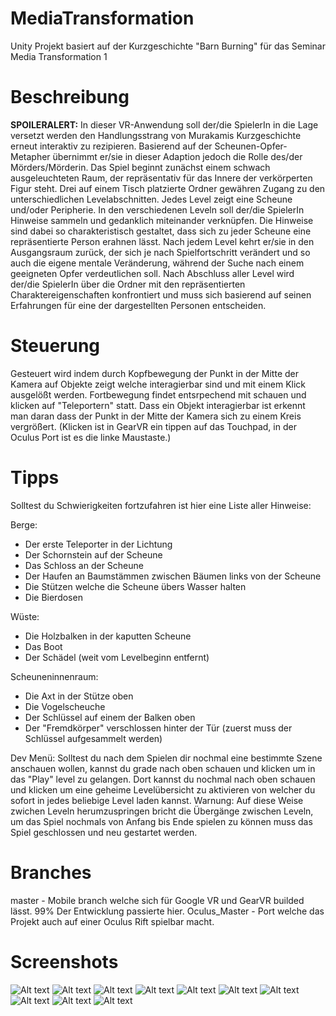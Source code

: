 # MediaTransformation
Unity Projekt basiert auf der Kurzgeschichte "Barn Burning" für das Seminar Media Transformation 1

# Beschreibung
**SPOILERALERT:**
In dieser VR-Anwendung soll der/die SpielerIn in die Lage versetzt werden den Handlungsstrang von Murakamis Kurzgeschichte erneut interaktiv zu rezipieren. Basierend auf der Scheunen-Opfer-Metapher übernimmt er/sie in dieser Adaption jedoch die Rolle des/der Mörders/Mörderin. Das Spiel beginnt zunächst einem schwach ausgeleuchteten Raum, der repräsentativ für das Innere der verkörperten Figur steht. Drei auf einem Tisch platzierte Ordner gewähren Zugang zu den unterschiedlichen Levelabschnitten. Jedes Level zeigt eine Scheune und/oder Peripherie. In den verschiedenen Leveln soll der/die SpielerIn Hinweise sammeln und gedanklich miteinander verknüpfen. Die Hinweise sind dabei so charakteristisch gestaltet, dass sich zu jeder Scheune eine repräsentierte Person erahnen lässt. Nach jedem Level kehrt er/sie in den Ausgangsraum zurück, der sich je nach Spielfortschritt verändert und so auch die eigene mentale Veränderung, während der Suche nach einem geeigneten Opfer verdeutlichen soll. Nach Abschluss aller Level wird der/die SpielerIn über die Ordner mit den repräsentierten Charaktereigenschaften konfrontiert und muss sich basierend auf seinen Erfahrungen für eine der dargestellten Personen entscheiden.

# Steuerung
Gesteuert wird indem durch Kopfbewegung der Punkt in der Mitte der Kamera auf Objekte zeigt welche interagierbar sind und mit einem Klick ausgelößt werden. Fortbewegung findet entsrpechend mit schauen und klicken auf "Teleportern" statt.
Dass ein Objekt interagierbar ist erkennt man daran dass der Punkt in der Mitte der Kamera sich zu einem Kreis vergrößert.
(Klicken ist in GearVR ein tippen auf das Touchpad, in der Oculus Port ist es die linke Maustaste.)


# Tipps
Solltest du Schwierigkeiten fortzufahren ist hier eine Liste aller Hinweise:

Berge:
- Der erste Teleporter in der Lichtung
- Der Schornstein auf der Scheune
- Das Schloss an der Scheune
- Der Haufen an Baumstämmen zwischen Bäumen links von der Scheune
- Die Stützen welche die Scheune übers Wasser halten
- Die Bierdosen

Wüste:
- Die Holzbalken in der kaputten Scheune
- Das Boot
- Der Schädel (weit vom Levelbeginn entfernt)

Scheuneninnenraum:
- Die Axt in der Stütze oben
- Die Vogelscheuche
- Der Schlüssel auf einem der Balken oben
- Der "Fremdkörper" verschlossen hinter der Tür (zuerst muss der Schlüssel aufgesammelt werden)

Dev Menü:
Solltest du nach dem Spielen dir nochmal eine bestimmte Szene anschauen wollen, kannst du grade nach oben schauen und klicken um in das "Play" level zu gelangen. Dort kannst du nochmal nach oben schauen und klicken um eine geheime Levelübersicht zu aktivieren von welcher du sofort in jedes beliebige Level laden kannst. Warnung: Auf diese Weise zwichen Leveln herumzuspringen bricht die Übergänge zwischen Leveln, um das Spiel nochmals von Anfang bis Ende spielen zu können muss das Spiel geschlossen und neu gestartet werden.


# Branches
master - Mobile branch welche sich für Google VR und GearVR builded lässt. 99% Der Entwicklung passierte hier.
Oculus_Master - Port welche das Projekt auch auf einer Oculus Rift spielbar macht.


# Screenshots
![Alt text](screenshots/kVJcYQeexm.png?raw=true "Title")
![Alt text](screenshots/Q1PV305yLT.png?raw=true "Title")
![Alt text](screenshots/iY3eCNmtlB.png?raw=true "Title")
![Alt text](screenshots/7rOid0QSiV.png?raw=true "Title")
![Alt text](screenshots/eI8994QvAU.png?raw=true "Title")
![Alt text](screenshots/HHMdMCc52r.png?raw=true "Title")
![Alt text](screenshots/syZo8B31KR.png?raw=true "Title")
![Alt text](screenshots/xDDrRUNleL.jpg?raw=true "Title")
![Alt text](screenshots/hfjtJ1bFA1.jpg?raw=true "Title")
![Alt text](screenshots/NPPVVJ6jGn.jpg?raw=true "Title")
